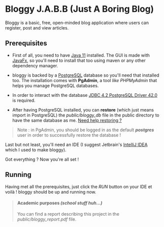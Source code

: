 # Bloggy J.A.B.B (Just A Boring Blog)

Bloggy is a basic, free, open-minded blog application where users can register, post and view articles.

## Prerequisites

- First of all, you need to have [Java 11](https://www.java.com/en/download/help/download_options.html) installed. The GUI is made with [JavaFx](https://docs.oracle.com/javafx/2/installation/jfxpub-installation.htm), so you'll need to install that too using maven or any other dependency manager.

- bloggy is backed by a [PostgreSQL](https://www.postgresql.org/download/) database so you'll need that installed too. The installation comes with **PgAdmin**, a tool *like PHPMyAdmin* that helps you manage PostgreSQL databases.

- In order to interact with the database [JDBC 4.2 PostgreSQL Driver 42.0](https://jdbc.postgresql.org/download.html) is required.

- After having PostgreSQL installed, you can **restore** (which just means import in PostgreSQL) the *public/bloggy_db* file in the public directory to have the same database as me. [Need help restoring ?](https://www.youtube.com/watch?v=GpZlVEONKpo)
> Note : in PgAdmin, you should be logged in as the default ***postgres*** user in order to successfully restore the database !

Last but not least, you'll need an IDE (I suggest Jetbrain's [IntelliJ IDEA](https://www.jetbrains.com/idea-edu/) which I used to make bloggy).

Got everything ? Now you're all set !

## Running

Having met all the prerequisites, just click the *RUN* button on your IDE et voilà ! bloggy should be up and running now.

>#### Academic purposes *(school stuff huh...)*
> You can find a report describing this project in the *public/bloggy_report.pdf* file.